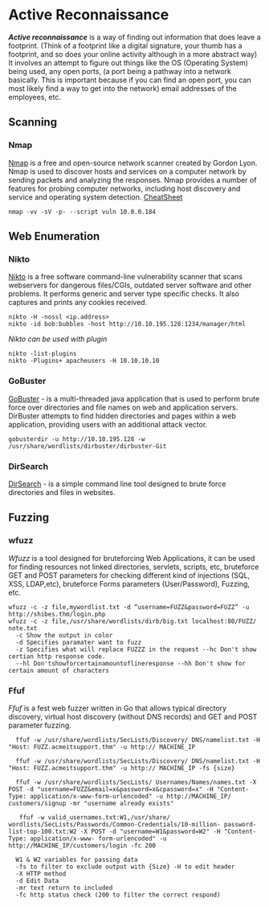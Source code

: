 # Active Reconnaissance
***Active reconnaissance*** is a way of finding out information that does leave a footprint. (Think of a footprint like a digital signature, your thumb has a footprint, and so does your online activity although in a more abstract way) It involves an attempt to figure out things like the OS (Operating System) being used, any open ports, (a port being a pathway into a network basically. This is important because if you can find an open port, you can most likely find a way to get into the network) email addresses of the employees, etc.

## Scanning

### Nmap
[Nmap](https://nmap.org/) is a free and open-source network scanner created by Gordon Lyon. Nmap is used to discover hosts and services on a computer network by sending packets and analyzing the responses. Nmap provides a number of features for probing computer networks, including host discovery and service and operating system detection. [CheatSheet](https://www.stationx.net/nmap-cheat-sheet/)
```
nmap -vv -sV -p- --script vuln 10.0.0.184
```
## Web Enumeration
### Nikto
[Nikto](https://tools.kali.org/information-gathering/nikto) is a free software command-line vulnerability scanner that scans webservers for dangerous files/CGIs, outdated server software and other problems. It performs generic and server type specific checks. It also captures and prints any cookies received.
```
nikto -H -nossl <ip.address>
nikto -id bob:bubbles -host http://10.10.195.128:1234/manager/html
```
*Nikto can be used with plugin*
```
nikto -list-plugins
nikto -Plugins+ apacheusers -H 10.10.10.10
```
### GoBuster
[GoBuster](https://github.com/OJ/gobuster) - is a multi-threaded java application that is used to perform brute force over directories and file names on web and application servers. DirBuster attempts to find hidden directories and pages within a web application, providing users with an additional attack vector.  
```
gobusterdir -u http://10.10.195.128 -w /usr/share/wordlists/dirbuster/dirbuster-Git
```

### DirSearch
[DirSearch](https://github.com/maurosoria/dirsearch) - is a simple command line tool designed to brute force directories and files in websites.

## Fuzzing

### wfuzz
*Wfuzz* is a tool designed for bruteforcing Web Applications, it can be used for finding resources not linked directories, servlets, scripts, etc, bruteforce GET and POST parameters for checking different kind of injections (SQL, XSS, LDAP,etc), bruteforce Forms parameters (User/Password), Fuzzing, etc.
```
wfuzz -c -z file,mywordlist.txt -d “username=FUZZ&password=FUZZ” -u http://shibes.thm/login.php
wfuzz -c -z file,/usr/share/wordlists/dirb/big.txt localhost:80/FUZZ/ note.txt
  -c Show the output in color
  -d Specifies paramater want to fuzz
  -z Specifies what will replace FUZZZ in the request --hc Don't show certian http response code.
  --hl Don'tshowforcertainamountoflineresponse --hh Don't show for certain amount of characters
```

### Ffuf
*Ffuf* is a fest web fuzzer written in Go that allows typical directory discovery, virtual host discovery (without DNS records) and GET and POST parameter fuzzing.
```
  ffuf -w /usr/share/wordlists/SecLists/Discovery/ DNS/namelist.txt -H "Host: FUZZ.acmeitsupport.thm" -u http:// MACHINE_IP

  ffuf -w /usr/share/wordlists/SecLists/Discovery/ DNS/namelist.txt -H "Host: FUZZ.acmeitsupport.thm" -u http:// MACHINE_IP -fs {size}

  ffuf -w /usr/share/wordlists/SecLists/ Usernames/Names/names.txt -X POST -d "username=FUZZ&email=x&password=x&cpassword=x" -H "Content- Type: application/x-www-form-urlencoded" -u http://MACHINE_IP/ customers/signup -mr "username already exists"

   ffuf -w valid_usernames.txt:W1,/usr/share/ wordlists/SecLists/Passwords/Common-Credentials/10-million- password-list-top-100.txt:W2 -X POST -d "username=W1&password=W2" -H "Content-Type: application/x-www- form-urlencoded" -u http://MACHINE_IP/customers/login -fc 200
```
```
  W1 & W2 variables for passing data  
  -fs to filter to exclude output with {Size} -H to edit header  
  -X HTTP method  
  -d Edit Data  
  -mr text return to included  
  -fc http status check (200 to filter the correct respond)  
```
